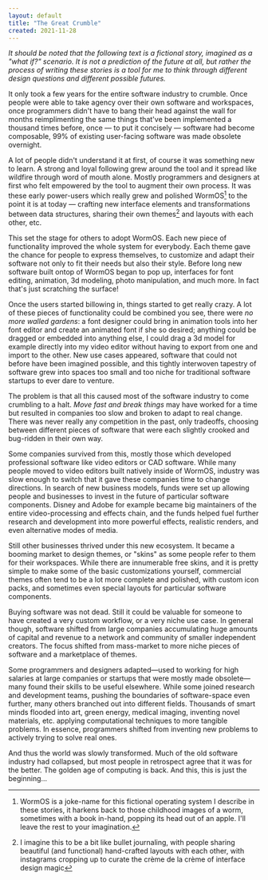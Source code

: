 ```yaml
---
layout: default
title: "The Great Crumble"
created: 2021-11-28
---
```


*It should be noted that the following text is a fictional story, imagined as a "what if?" scenario. It is not a prediction of the future at all, but rather the process of writing these stories is a tool for me to think through different design questions and different possible futures.*

It only took a few years for the entire software industry to crumble. Once people were able to take agency over their own software and workspaces, once programmers didn't have to bang their head against the wall for months reimplimenting the same things that've been implemented a thousand times before, once — to put it concisely — software had become composable, 99% of existing user-facing software was made obsolete overnight.

A lot of people didn't understand it at first, of course it was something new to learn. A strong and loyal following grew around the tool and it spread like wildfire through word of mouth alone. Mostly programmers and designers at first who felt empowered by the tool to augment their own process. It was these early power-users which really grew and polished WormOS[^WormOS] to the point it is at today — crafting new interface elements and transformations between data structures, sharing their own themes[^bullet journal] and layouts with each other, etc.

[^WormOS]: WormOS is a joke-name for this fictional operating system I describe in these stories, it harkens back to those childhood images of a worm, sometimes with a book in-hand, popping its head out of an apple. I'll leave the rest to your imagination.

[^bullet journal]: I imagine this to be a bit like bullet journaling, with people sharing beautiful (and functional) hand-crafted layouts with each other, with instagrams cropping up to curate the crème de la crème of interface design magic

This set the stage for others to adopt WormOS. Each new piece of functionality improved the whole system for everybody. Each theme gave the chance for people to express themselves, to customize and adapt their software not only to fit their needs but also their style. Before long new software built ontop of WormOS began to pop up, interfaces for font editing, animation, 3d modeling, photo manipulation, and much more. In fact that's just scratching the surface!

Once the users started billowing in, things started to get really crazy. A lot of these pieces of functionality could be combined you see, there were *no more walled gardens*: a font designer could bring in animation tools into her font editor and create an animated font if she so desired; anything could be dragged or embedded into anything else, I could drag a 3d model for example directly into my video editor without having to export from one and import to the other. New use cases appeared, software that could not before have been imagined possible, and this tightly interwoven tapestry of software grew into spaces too small and too niche for traditional software startups to ever dare to venture.

The problem is that all this caused most of the software industry to come crumbling to a halt. *Move fast and break things* may have worked for a time but resulted in companies too slow and broken to adapt to real change. There was never really any competition in the past, only tradeoffs, choosing between different pieces of software that were each slightly crooked and bug-ridden in their own way.

Some companies survived from this, mostly those which developed professional software like video editors or CAD software. While many people moved to video editors built natively inside of WormOS, industry was slow enough to switch that it gave these companies time to change directions. In search of new business models, funds were set up allowing people and businesses to invest in the future of particular software components. Disney and Adobe for example became big maintainers of the entire video-processing and effects chain, and the funds helped fuel further research and development into more powerful effects, realistic renders, and even alternative modes of media.

Still other businesses thrived under this new ecosystem. It became a booming market to design themes, or "skins" as some people refer to them for their workspaces. While there are innumerable free skins, and it is pretty simple to make some of the basic customizations yourself, commercial themes often tend to be a lot more complete and polished, with custom icon packs, and sometimes even special layouts for particular software components.

Buying software was not dead. Still it could be valuable for someone to have created a very custom workflow, or a very niche use case. In general though, software shifted from large companies accumulating huge amounts of capital and revenue to a network and community of smaller independent creators. The focus shifted from mass-market to more niche pieces of software and a marketplace of themes.

Some programmers and designers adapted—used to working for high salaries at large companies or startups that were mostly made obsolete—many found their skills to be useful elsewhere. While some joined research and development teams, pushing the boundaries of software-space even further, many others branched out into different fields. Thousands of smart minds flooded into art, green energy, medical imaging, inventing novel materials, etc. applying computational techniques to more tangible problems. In essence, programmers shifted from inventing new problems to actively trying to solve real ones.

And thus the world was slowly transformed. Much of the old software industry had collapsed, but most people in retrospect agree that it was for the better. The golden age of computing is back. And this, this is just the beginning...
